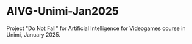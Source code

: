 # AIVG-Unimi-Jan2025
 Project "Do Not Fall" for Artificial Intelligence for Videogames course in Unimi, January 2025.
